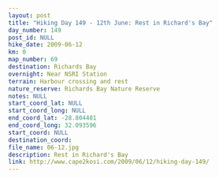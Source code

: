 ```yaml
---
layout: post
title: "Hiking Day 149 - 12th June: Rest in Richard's Bay"
day_number: 149
post_id: NULL
hike_date: 2009-06-12
km: 0
map_number: 69
destination: Richards Bay
overnight: Near NSRI Station
terrain: Harbour crossing and rest
nature_reserve: Richards Bay Nature Reserve
notes: NULL
start_coord_lat: NULL
start_coord_long: NULL
end_coord_lat: -28.804481
end_coord_long: 32.093596
start_coord: NULL
destination_coord: 
file_name: 06-12.jpg
description: Rest in Richard's Bay
link: http://www.cape2kosi.com/2009/06/12/hiking-day-149/
---
```

